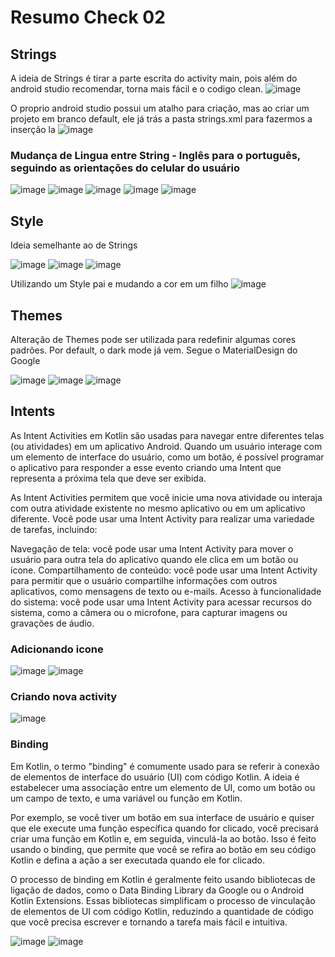 # Resumo Check 02

## Strings

A ideia de Strings é tirar a parte escrita do activity main, pois além do android studio recomendar, torna mais fácil e o codigo clean.
![image](https://user-images.githubusercontent.com/82169520/236265046-78b1461a-29d2-467d-ba3b-737cae1095f4.png)

O proprio android studio possui um atalho para criação, mas ao criar um projeto em branco default, ele já trás a pasta strings.xml para fazermos a inserção la
![image](https://user-images.githubusercontent.com/82169520/236265462-08cc9d76-4abd-47f9-bb89-5a6413f8e77c.png)

### Mudança de Lingua entre String - Inglês para o português, seguindo as orientações do celular do usuário

![image](https://user-images.githubusercontent.com/82169520/236359479-38303641-d4aa-4b7c-a790-d5d747eda89c.png)
![image](https://user-images.githubusercontent.com/82169520/236359491-94f0b640-6dcd-439b-8357-0650190b4844.png)
![image](https://user-images.githubusercontent.com/82169520/236359498-d21a3b7a-f4b2-4c1f-927e-8c24a9019aee.png)
![image](https://user-images.githubusercontent.com/82169520/236359502-2821aecb-4ce4-4740-8536-bcf96e94bff8.png)
![image](https://user-images.githubusercontent.com/82169520/236359514-0174f918-c899-4baf-a38d-330730d53eb0.png)

## Style

Ideia semelhante ao de Strings

![image](https://user-images.githubusercontent.com/82169520/236360064-79ce619d-c2fa-4df4-87e8-bc927c8318a7.png)
![image](https://user-images.githubusercontent.com/82169520/236360075-7d993ca2-8c8e-4c2a-8a5b-b7873dc81ad8.png)
![image](https://user-images.githubusercontent.com/82169520/236360083-fa5d708c-2e5f-4024-9a2c-05cb1b0dc71f.png)

Utilizando um Style pai e mudando a cor em um filho
![image](https://user-images.githubusercontent.com/82169520/236360238-abb0c71a-7f15-4e4b-98c4-82d06787cffb.png)

## Themes

Alteração de Themes pode ser utilizada para redefinir algumas cores padrões. Por default, o dark mode já vem. Segue o MaterialDesign do Google

![image](https://user-images.githubusercontent.com/82169520/236360700-022ee44d-c8f0-40c4-b5fa-745767df91ba.png)
![image](https://user-images.githubusercontent.com/82169520/236360711-603cf4bf-cda3-4f64-a528-680c44653fd0.png)
![image](https://user-images.githubusercontent.com/82169520/236360768-0fac96e8-4a46-4247-a39a-be7f1e9b550d.png)

## Intents

As Intent Activities em Kotlin são usadas para navegar entre diferentes telas (ou atividades) em um aplicativo Android. Quando um usuário interage com um elemento de interface do usuário, como um botão, é possível programar o aplicativo para responder a esse evento criando uma Intent que representa a próxima tela que deve ser exibida.

As Intent Activities permitem que você inicie uma nova atividade ou interaja com outra atividade existente no mesmo aplicativo ou em um aplicativo diferente. Você pode usar uma Intent Activity para realizar uma variedade de tarefas, incluindo:

Navegação de tela: você pode usar uma Intent Activity para mover o usuário para outra tela do aplicativo quando ele clica em um botão ou ícone.
Compartilhamento de conteúdo: você pode usar uma Intent Activity para permitir que o usuário compartilhe informações com outros aplicativos, como mensagens de texto ou e-mails.
Acesso à funcionalidade do sistema: você pode usar uma Intent Activity para acessar recursos do sistema, como a câmera ou o microfone, para capturar imagens ou gravações de áudio.

### Adicionando icone

![image](https://user-images.githubusercontent.com/82169520/236363049-df3dad36-c6d2-4e7b-96e8-cd3e64a33587.png)
![image](https://user-images.githubusercontent.com/82169520/236363060-652047be-4887-44c0-84fa-2b114561279d.png)

### Criando nova activity

![image](https://user-images.githubusercontent.com/82169520/236363742-34f6907b-37e7-4a2f-b90d-6b2408763a01.png)

### Binding

Em Kotlin, o termo "binding" é comumente usado para se referir à conexão de elementos de interface do usuário (UI) com código Kotlin. A ideia é estabelecer uma associação entre um elemento de UI, como um botão ou um campo de texto, e uma variável ou função em Kotlin.

Por exemplo, se você tiver um botão em sua interface de usuário e quiser que ele execute uma função específica quando for clicado, você precisará criar uma função em Kotlin e, em seguida, vinculá-la ao botão. Isso é feito usando o binding, que permite que você se refira ao botão em seu código Kotlin e defina a ação a ser executada quando ele for clicado.

O processo de binding em Kotlin é geralmente feito usando bibliotecas de ligação de dados, como o Data Binding Library da Google ou o Android Kotlin Extensions. Essas bibliotecas simplificam o processo de vinculação de elementos de UI com código Kotlin, reduzindo a quantidade de código que você precisa escrever e tornando a tarefa mais fácil e intuitiva.

![image](https://user-images.githubusercontent.com/82169520/236363822-1b9809b9-e6e2-4472-ad77-98fdfedf248f.png)
![image](https://user-images.githubusercontent.com/82169520/236468772-e02649c0-e0c7-4fa8-985f-6016e1bb34c7.png)




